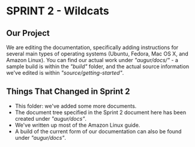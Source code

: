 # SPRINT 2 - Wildcats

## Our Project

We are editing the documentation, specifically adding instructions for several main types of operating systems (Ubuntu, Fedora, Mac OS X, and Amazon Linux). You can find our actual work under *"augur/docs/"* - a sample build is within the *"build"* folder, and the actual source information we've edited is within *"source/getting-started"*.

## Things That Changed in Sprint 2

- This folder: we've added some more documents.
- The document tree specified in the Sprint 2 document here has been created under *"augur/docs"*.
- We've written up most of the Amazon Linux guide.
- A build of the current form of our documentation can also be found under *"augur/docs"*.